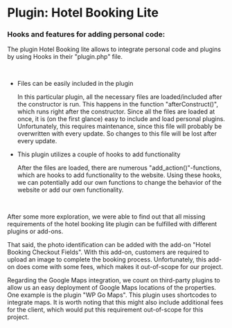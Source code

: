 # Plugin: Hotel Booking Lite

### Hooks and features for adding personal code:

The plugin Hotel Booking lite allows to integrate personal code and plugins by using Hooks in their "plugin.php" file.

<br>

- Files can be easily included in the plugin

    In this particular plugin, all the necessary files are loaded/included after the constructor is run. This happens in the function "afterConstruct()", which runs right after the constructor. Since all the files are loaded at once, it is (on the first glance) easy to include and load personal plugins. Unfortunately, this requires maintenance, since this file will probably be overwritten with every update. So changes to this file will be lost after every update. 

- This plugin utilizes a couple of hooks to add functionality

    After the files are loaded, there are numerous "add_action()"-functions, which are hooks to add functionality to the website. Using these hooks, we can potentially add our own functions to change the behavior of the website or add our own functionality.

<br>

After some more exploration, we were able to find out that all missing requirements of the hotel booking lite plugin can be fulfilled with different plugins or add-ons.

That said, the photo identification can be added with the add-on "Hotel Booking Checkout Fields". With this add-on, customers are required to upload an image to complete the booking process. Unfortunately, this add-on does come with some fees, which makes it out-of-scope for our project.

Regarding the Google Maps integration, we count on third-party plugins to allow us an easy deployment of Google Maps locations of the properties. One example is the plugin "WP Go Maps". This plugin uses shortcodes to integrate maps. It is worth noting that this might also include additional fees for the client, which would put this requirement out-of-scope for this project. 
